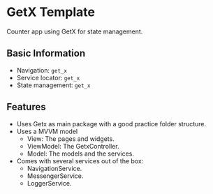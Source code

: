 # GetX Template

Counter app using GetX for state management.

## Basic Information

- Navigation: `get_x`
- Service locator: `get_x`
- State management: `get_x`

## Features

- Uses Getx as main package with a good practice folder structure.
- Uses a MVVM model
    - View: The pages and widgets.
    - ViewModel: The GetxController.
    - Model: The models and the services.
- Comes with several services out of the box:
    - NavigationService.
    - MessengerService.
    - LoggerService.
